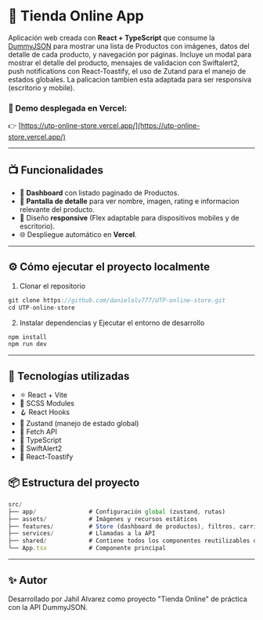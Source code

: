 # 🧩 Tienda Online App

Aplicación web creada con **React + TypeScript** que consume la [DummyJSON](https://dummyjson.com/docs/products#products-category) para mostrar una lista de Productos con imágenes, datos del detalle de cada producto, y navegación por páginas. Incluye un modal para mostrar el detalle del producto, mensajes de validacion con Swiftalert2, push notifications con React-Toastify, el uso de Zutand para el manejo de estados globales. La palicacion tambien esta adaptada para ser responsiva (escritorio y mobile).

### 🔗 Demo desplegada en Vercel:
👉 [https://utp-online-store.vercel.app/](https://utp-online-store.vercel.app/)

---

## 📺 Funcionalidades

- 📄 **Dashboard** con listado paginado de Productos.
- 📃 **Pantalla de detalle** para ver nombre, imagen, rating e informacion relevante del producto.
- 📱 Diseño **responsive** (Flex adaptable para dispositivos mobiles y de escritorio).
- 🌐 Despliegue automático en **Vercel**.

---

## ⚙️ Cómo ejecutar el proyecto localmente

1. Clonar el repositorio

```ts
git clone https://github.com/danielalv777/UTP-online-store.git
cd UTP-online-store

```
2. Instalar dependencias y Ejecutar el entorno de desarrollo

```ts
npm install
npm run dev
```

---

## 🧪 Tecnologías utilizadas

  - ⚛️ React + Vite
  - 💅 SCSS Modules
  - 🪝 React Hooks
  - 🧠 Zustand (manejo de estado global)
  - 📡 Fetch API
  - 🧪 TypeScript
  - 💅 SwiftAlert2
  - 💅 React-Toastify

## 📦 Estructura del proyecto

```ts
src/
├── app/               # Configuración global (zustand, rutas)
├── assets/            # Imágenes y recursos estáticos
├── features/          # Store (dashboard de productos), filtros, carrito
├── services/          # Llamadas a la API
├── shared/            # Contiene todos los componentes reutilizables del app
└── App.tsx            # Componente principal
```
---

## ✨ Autor

Desarrollado por Jahil Alvarez como proyecto "Tienda Online" de práctica con la API DummyJSON.